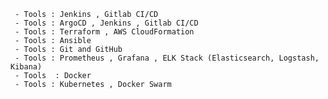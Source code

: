      - Tools : Jenkins , Gitlab CI/CD
     - Tools : ArgoCD , Jenkins , Gitlab CI/CD
     - Tools : Terraform , AWS CloudFormation
     - Tools : Ansible
     - Tools : Git and GitHub
     - Tools : Prometheus , Grafana , ELK Stack (Elasticsearch, Logstash, Kibana)
     - Tools  : Docker
     - Tools : Kubernetes , Docker Swarm
